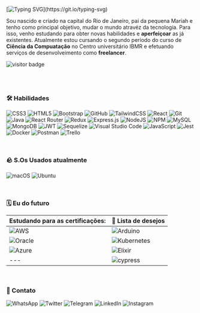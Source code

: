  [![Typing SVG](https://readme-typing-svg.demolab.com?font=Fira+Code&size=36&pause=1000&color=387DF7FF&center=true&vCenter=true&width=800&height=120&lines=Ol%C3%A1,+eu+me+chamo+Jorge+William+;Full-stack+Web+Developer+Jr+🐣;Estudante+de++Ci%C3%AAncia+da+Computa%C3%A7%C3%A3o+🔬;Sempre+aprendendo+algo+novo+🤓;)](https://git.io/typing-svg)

Sou nascido e criado na capital do Rio de Janeiro, pai da pequena Mariah e tenho como principal objetivo, mudar o mundo atravéz da tecnologia. Para isso, venho estudando para obter novas habilidades e __aperfeiçoar__ as já existentes. Atualmente estou cursando o segundo período do curso de __Ciência da Compuatação__ no Centro universitário IBMR e efetuando serviços de desenvolveimento como __freelancer__.

![visitor badge](https://visitor-badge.glitch.me/badge?page_id=jorge-william.visitor-badge)

<br />
<br />

### 🛠 Habilidades

![CSS3](https://img.shields.io/badge/css3-%231572B6.svg?style=for-the-badge&logo=css3&logoColor=white) ![HTML5](https://img.shields.io/badge/html5-%23E34F26.svg?style=for-the-badge&logo=html5&logoColor=white) ![Bootstrap](https://img.shields.io/badge/bootstrap-%23563D7C.svg?style=for-the-badge&logo=bootstrap&logoColor=white) ![GitHub](https://img.shields.io/badge/github-%23121011.svg?style=for-the-badge&logo=github&logoColor=white) ![TailwindCSS](https://img.shields.io/badge/tailwindcss-%2338B2AC.svg?style=for-the-badge&logo=tailwind-css&logoColor=white) ![React](https://img.shields.io/badge/react-%2320232a.svg?style=for-the-badge&logo=react&logoColor=%2361DAFB) ![Git](https://img.shields.io/badge/git-%23F05033.svg?style=for-the-badge&logo=git&logoColor=white) ![Java](https://img.shields.io/badge/java-%23ED8B00.svg?style=for-the-badge&logo=java&logoColor=white) ![React Router](https://img.shields.io/badge/React_Router-CA4245?style=for-the-badge&logo=react-router&logoColor=white) ![Redux](https://img.shields.io/badge/redux-%23593d88.svg?style=for-the-badge&logo=redux&logoColor=white) ![Express.js](https://img.shields.io/badge/express.js-%23404d59.svg?style=for-the-badge&logo=express&logoColor=%2361DAFB) ![NodeJS](https://img.shields.io/badge/node.js-6DA55F?style=for-the-badge&logo=node.js&logoColor=white) 
 ![NPM](https://img.shields.io/badge/NPM-%23000000.svg?style=for-the-badge&logo=npm&logoColor=white) ![MySQL](https://img.shields.io/badge/mysql-%2300f.svg?style=for-the-badge&logo=mysql&logoColor=white) ![MongoDB](https://img.shields.io/badge/MongoDB-%234ea94b.svg?style=for-the-badge&logo=mongodb&logoColor=white) ![JWT](https://img.shields.io/badge/JWT-black?style=for-the-badge&logo=JSON%20web%20tokens) ![Sequelize](https://img.shields.io/badge/Sequelize-52B0E7?style=for-the-badge&logo=Sequelize&logoColor=white) ![Visual Studio Code](https://img.shields.io/badge/Visual%20Studio%20Code-0078d7.svg?style=for-the-badge&logo=visual-studio-code&logoColor=white) ![JavaScript](https://img.shields.io/badge/javascript-%23323330.svg?style=for-the-badge&logo=javascript&logoColor=%23F7DF1E) ![Jest](https://img.shields.io/badge/-jest-%23C21325?style=for-the-badge&logo=jest&logoColor=white)	![Docker](https://img.shields.io/badge/docker-%230db7ed.svg?style=for-the-badge&logo=docker&logoColor=white) ![Postman](https://img.shields.io/badge/Postman-FF6C37?style=for-the-badge&logo=postman&logoColor=white) ![Trello](https://img.shields.io/badge/Trello-%23026AA7.svg?style=for-the-badge&logo=Trello&logoColor=white)

<br />

### 🪨  S.Os Usados atualmente 

![macOS](https://img.shields.io/badge/mac%20os-000000?style=for-the-badge&logo=macos&logoColor=F0F0F0) ![Ubuntu](https://img.shields.io/badge/Ubuntu-E95420?style=for-the-badge&logo=ubuntu&logoColor=white)

<br />


### 🗓 Eu do futuro


Estudando para as certificações:  | 🛒 Lista de desejos 
--------- | ----------
![AWS](https://img.shields.io/badge/AWS-%23FF9900.svg?style=for-the-badge&logo=amazon-aws&logoColor=white)  |![Arduino](https://img.shields.io/badge/-Arduino-00979D?style=for-the-badge&logo=Arduino&logoColor=white)
![Oracle](https://img.shields.io/badge/Oracle-F80000?style=for-the-badge&logo=oracle&logoColor=white) | ![Kubernetes](https://img.shields.io/badge/kubernetes-%23326ce5.svg?style=for-the-badge&logo=kubernetes&logoColor=white)
![Azure](https://img.shields.io/badge/azure-%230072C6.svg?style=for-the-badge&logo=microsoftazure&logoColor=white) 	| ![Elixir](https://img.shields.io/badge/elixir-%234B275F.svg?style=for-the-badge&logo=elixir&logoColor=white)
--- | ![cypress](https://img.shields.io/badge/-cypress-%23E5E5E5?style=for-the-badge&logo=cypress&logoColor=058a5e)
 
<br />



### 💬 Contato
![WhatsApp](https://img.shields.io/badge/WhatsApp-25D366?style=for-the-badge&logo=whatsapp&logoColor=white) ![Twitter](https://img.shields.io/badge/Twitter-%231DA1F2.svg?style=for-the-badge&logo=Twitter&logoColor=white) ![Telegram](https://img.shields.io/badge/Telegram-2CA5E0?style=for-the-badge&logo=telegram&logoColor=white) ![LinkedIn](https://img.shields.io/badge/linkedin-%230077B5.svg?style=for-the-badge&logo=linkedin&logoColor=white) ![Instagram](https://img.shields.io/badge/Instagram-%23E4405F.svg?style=for-the-badge&logo=Instagram&logoColor=white)

